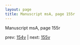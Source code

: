 ```yaml
---
layout: page
title: Manuscript msA, page 155r
---
```


Manuscript msA, page 155r

prev:  [154v](../154v) | next:  [155v](../155v)